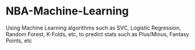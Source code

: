 # NBA-Machine-Learning
Using Machine Learning algorithms such as SVC, Logistic Regression, Random Forest, K-Folds, etc, to predict stats such as Plus/Minus, Fantasy Points, etc 
